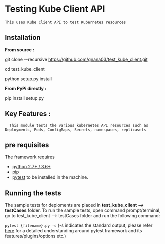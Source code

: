 # Testing Kube Client API
    This uses Kube Client API to test Kubernetes resources

##  Installation
**From source :** 

git clone --recursive https://github.com/gnana03/test_kube_client.git

cd test_kube_client

python setup.py install

**From PyPi directly :**

pip install setup.py

## Key Features :
      This module tests the various kubernetes API resources such as Deployments, Pods, ConfigMaps, Secrets, namespaces, replicasets
    
## pre requisites

The framework requires
- [python 2.7+ / 3.6+](https://www.python.org/downloads/)
- [pip](pip )
- [pytest](https://docs.pytest.org/en/latest/getting-started.html) to be installed in the machine.

## Running the tests

The sample tests for deploments are placed in **test_kube_client --> testCases** folder. To run the sample tests, open command prompt/terminal, go to test_kube_client --> testCases folder and run the following command:

`pytest {filename}.py -s` (-s indicates the standard output, please refer [here](https://docs.pytest.org/en/latest/contents.html) for a detailed understanding around pytest framework and its features/plugins/options etc.)
